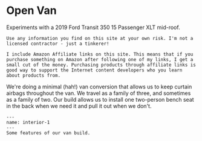 Open Van
========

Experiments with a 2019 Ford Transit 350 15 Passenger XLT mid-roof.  

```{warning}
Use any information you find on this site at your own risk. I'm not a licensed contractor - just a tinkerer!
```

```{note}
I include Amazon Affiliate links on this site. This means that if you purchase something on Amazon after following one of my links, I get a small cut of the money. Purchasing products through affiliate links is good way to support the Internet content developers who you learn about products from.
```

We're doing a minimal (hah!) van conversion that allows us to keep curtain airbags throughout the van. We travel as a family of three, and sometimes as a family of two. Our build allows us to install one two-person bench seat in the back when we need it and pull it out when we don't. 

```{figure} images/interior-1.jpeg
---
name: interior-1
---
Some features of our van build.
```
